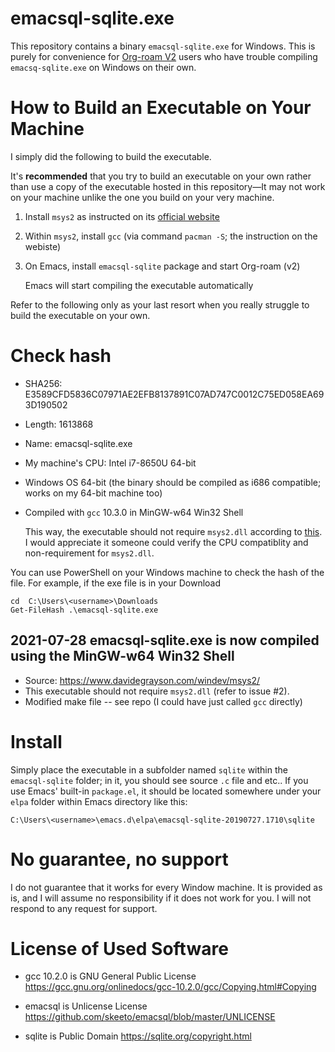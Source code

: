 # emacsql-sqlite.exe

This repository contains a binary `emacsql-sqlite.exe` for Windows.
This is purely for convenience for [Org-roam V2](https://github.com/org-roam/org-roam) users who have trouble compiling `emacsq-sqlite.exe` on Windows on their own.

# How to Build an Executable on Your Machine

I simply did the following to build the executable. 

It's **recommended** that you try to build an executable on your own rather than use a copy of the executable hosted in this repository—It may not work on your machine unlike the one you build on your very machine.

1. Install `msys2` as instructed on its [official website](https://www.msys2.org/)
2. Within `msys2`, install `gcc` (via command `pacman -S`; the instruction on the webiste)
3. On Emacs, install `emacsql-sqlite` package and start Org-roam (v2)
   
   Emacs will start compiling the executable automatically

Refer to the following only as your last resort when you really struggle to build the executable on your own.

# Check hash

- SHA256: E3589CFD5836C07971AE2EFB8137891C07AD747C0012C75ED058EA693D190502
- Length: 1613868
- Name: emacsql-sqlite.exe
- My machine's CPU: Intel i7-8650U 64-bit
- Windows OS 64-bit (the binary should be compiled as i686 compatible; works on my 64-bit machine too)
- Compiled with `gcc` 10.3.0 in MinGW-w64 Win32 Shell

  This way, the executable should not require `msys2.dll` according to [this](https://www.davidegrayson.com/windev/msys2/).
  I would appreciate it someone could verify the CPU compatiblity and non-requirement for `msys2.dll`.

You can use PowerShell on your Windows machine to check the hash of the file. For example, if the exe file is in your Download

```
cd  C:\Users\<username>\Downloads
Get-FileHash .\emacsql-sqlite.exe
```

## 2021-07-28 emacsql-sqlite.exe is now compiled using the MinGW-w64 Win32 Shell 
- Source: https://www.davidegrayson.com/windev/msys2/
- This executable should not require `msys2.dll` (refer to issue #2).
- Modified make file -- see repo (I could have just called `gcc` directly)

# Install

Simply place the executable in a subfolder named `sqlite` within the `emacsql-sqlite` folder; in it, you should see source `.c` file and etc.. If you use Emacs' built-in `package.el`, it should be located somewhere under your `elpa` folder within Emacs directory like this:

```
C:\Users\<username>\emacs.d\elpa\emacsql-sqlite-20190727.1710\sqlite
```

# No guarantee, no support

I do not guarantee that it works for every Window machine. It is provided as is, and I will assume no responsibility if it does not work for you. I will not respond to any request for support.

# License of Used Software

- gcc 10.2.0 is GNU General Public License
  https://gcc.gnu.org/onlinedocs/gcc-10.2.0/gcc/Copying.html#Copying
  
- emacsql is Unlicense License
  https://github.com/skeeto/emacsql/blob/master/UNLICENSE

- sqlite is Public Domain
  https://sqlite.org/copyright.html
